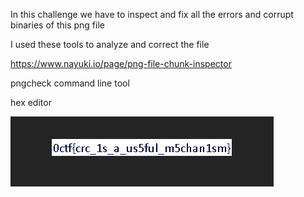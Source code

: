 In this challenge we have to inspect and fix all the errors and corrupt binaries of this png file 

I used these tools to analyze and correct the file

https://www.nayuki.io/page/png-file-chunk-inspector

pngcheck command line tool

hex editor 

![](./sc/pngFlag.png)
